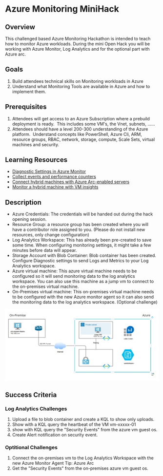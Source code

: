 # Azure Monitoring MiniHack

## Overview

This challenged based Azure Monitoring Hackathon is intended to teach how to monitor Azure workloads.
During the mini Open Hack you will be working with Azure Monitor, Log Analytics and for the optional part with Azure arc.

## Goals

1. Build attendees technical skills on Monitoring workloads in Azure
2. Understand what Monitoring Tools are available in Azure and how to implement them.  

## Prerequisites

1. Attendees will get access to an Azure Subscription where a prebuild deployment is ready.  This includes some VM's, the Vnet, subnets, ......
2. Attendees should have a level 200-300 understanding of the Azure platform.  Understand concepts like PowerShell, Azure Cli, ARM, resource groups, RBAC, network, storage, compute, Scale Sets, virtual machines and security.

## Learning Resources    

- [Diagnostic Settings in Azure Monitor](https://learn.microsoft.com/en-us/azure/azure-monitor/essentials/diagnostic-settings?tabs=portal)
- [Collect events and performance counters](https://learn.microsoft.com/th-th/azure/azure-monitor/agents/data-collection-rule-azure-monitor-agent?tabs=portal)
- [Connect hybrid machines with Azure Arc-enabled servers](https://learn.microsoft.com/en-us/azure/azure-arc/servers/learn/quick-enable-hybrid-vm)
- [Monitor a hybrid machine with VM insights](https://learn.microsoft.com/en-us/azure/azure-arc/servers/learn/tutorial-enable-vm-insights)


## Description

- Azure Credentials: The credentials will be handed out during the hack opening session.
- Resource Group: a resource group has been created where you will have a contributor role assigned to you. (Please do not install new resources, only change configuration)
- Log Analytics Workspace: This has already been pre-created to save some time. When configuring monitoring settings, it might take a few minutes before data will appear.
- Storage Account with Blob Container: Blob container has been created. Configure Diagnostic settings to send Logs and Metrics to your Log Analytics workspace.
- Azure virtual machine: This azure virtual machine needs to be configured so it will send monitoring data to the log analytics workspace. You can also use this machine as a jump vm to connect to the on-premises virtual machine.
- On-Premises virtual machine: This on-premises virtual machine needs to be configured with the new Azure monitor agent so it can also send the monitoring data to the log analytics workspace. (Optional challenge)

![architecture](./images/diagramoh2.jpg)

## Success Criteria

### Log Analytics Challenges

1. Upload a file to blob container and create a KQL to show only uploads.
2. Show with a KQL query the heartbeat of the VM vm-xxxxx-01
3. show with KQL query the "Security Events" from the azure vm guest os.
4. Create Alert notification on security event.

### Optitional Challenges
1. Connect the on-premises vm to the Log Analytics Workspace with the new Azure Monitor Agent
        Tip: Azure Arc    
2. Get the "Security Events" from the on-premises azure vm guest os.     
